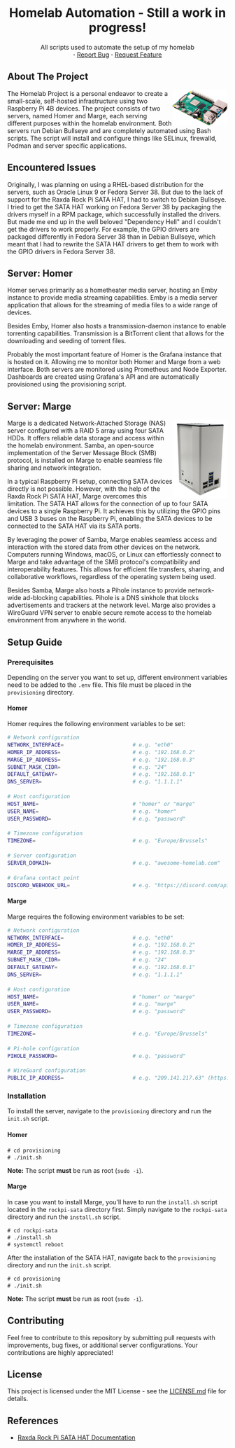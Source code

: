 <div align="center">
    <h1>
        Homelab Automation - Still a work in progress!
    </h1>
    <p align="center">
        All scripts used to automate the setup of my homelab 
        <br/>
        <strong>·</strong>
        <a href="https://github.com/AntonVanAssche/homelab-automation/issues">Report Bug</a>
        <strong>·</strong>
        <a href="https://github.com/AntonVanAssche/homelab-automation/issues">Request Feature</a>
   </p>
</div>

## About The Project

<img src="./assets/raspberry-pi-4b.png" alt="img" align="right" width="25%">

The Homelab Project is a personal endeavor to create a small-scale, self-hosted infrastructure using two Raspberry Pi 4B devices.
The project consists of two servers, named Homer and Marge, each serving different purposes within the homelab environment.
Both servers run Debian Bullseye and are completely automated using Bash scripts.
The script will install and configure things like SELinux, firewalld, Podman and server specific applications.

## Encountered Issues

Originally, I was planning on using a RHEL-based distribution for the servers, such as Oracle Linux 9 or Fedora Server 38.
But due to the lack of support for the Raxda Rock Pi SATA HAT, I had to switch to Debian Bullseye.
I tried to get the SATA HAT working on Fedora Server 38 by packaging the drivers myself in a RPM package, which successfully installed the drivers.
But made me end up in the well beloved "Dependency Hell" and I couldn't get the drivers to work properly.
For example, the GPIO drivers are packaged differently in Fedora Server 38 than in Debian Bullseye, which meant that I had to rewrite the SATA HAT drivers to get them to work with the GPIO drivers in Fedora Server 38.

## Server: Homer

Homer serves primarily as a hometheater media server, hosting an Emby instance to provide media streaming capabilities. Emby is a media server application that allows for the streaming of media files to a wide range of devices.

Besides Emby, Homer also hosts a transmission-daemon instance to enable torrenting capabilities. Transmission is a BitTorrent client that allows for the downloading and seeding of torrent files.

Probably the most important feature of Homer is the Grafana instance that is hosted on it. Allowing me to monitor both Homer and Marge from a web interface. Both servers are monitored using Prometheus and Node Exporter. Dashboards are created using Grafana's API and are automatically provisioned using the provisioning script.

## Server: Marge

<img src="./assets/rockpi-sata-kit.png" alt="img" align="right" width="25%">

Marge is a dedicated Network-Attached Storage (NAS) server configured with a RAID 5 array using four SATA HDDs. It offers reliable data storage and access within the homelab environment. Samba, an open-source implementation of the Server Message Block (SMB) protocol, is installed on Marge to enable seamless file sharing and network integration.

In a typical Raspberry Pi setup, connecting SATA devices directly is not possible. However, with the help of the Raxda Rock Pi SATA HAT, Marge overcomes this limitation. The SATA HAT allows for the connection of up to four SATA devices to a single Raspberry Pi. It achieves this by utilizing the GPIO pins and USB 3 buses on the Raspberry Pi, enabling the SATA devices to be connected to the SATA HAT via its SATA ports.

By leveraging the power of Samba, Marge enables seamless access and interaction with the stored data from other devices on the network. Computers running Windows, macOS, or Linux can effortlessly connect to Marge and take advantage of the SMB protocol's compatibility and interoperability features. This allows for efficient file transfers, sharing, and collaborative workflows, regardless of the operating system being used.

Besides Samba, Marge also hosts a Pihole instance to provide network-wide ad-blocking capabilities. Pihole is a DNS sinkhole that blocks advertisements and trackers at the network level. Marge also provides a WireGuard VPN server to enable secure remote access to the homelab environment from anywhere in the world.

## Setup Guide

### Prerequisites

Depending on the server you want to set up, different environment variables need to be added to the `.env` file.
This file must be placed in the `provisioning` directory.

#### Homer

Homer requires the following environment variables to be set:

```bash
# Network configuration
NETWORK_INTERFACE=                      # e.g. "eth0"
HOMER_IP_ADDRESS=                       # e.g. "192.168.0.2"
MARGE_IP_ADDRESS=                       # e.g. "192.168.0.3"
SUBNET_MASK_CIDR=                       # e.g. "24"
DEFAULT_GATEWAY=                        # e.g. "192.168.0.1"
DNS_SERVER=                             # e.g. "1.1.1.1"

# Host configuration
HOST_NAME=                              # "homer" or "marge"
USER_NAME=                              # e.g. "homer"
USER_PASSWORD=                          # e.g. "password"

# Timezone configuration
TIMEZONE=                               # e.g. "Europe/Brussels"

# Server configuration
SERVER_DOMAIN=                          # e.g. "awesome-homelab.com"

# Grafana contact point
DISCORD_WEBHOOK_URL=                    # e.g. "https://discord.com/api/webhooks/..."
```

#### Marge

Marge requires the following environment variables to be set:

```bash
# Network configuration
NETWORK_INTERFACE=                      # e.g. "eth0"
HOMER_IP_ADDRESS=                       # e.g. "192.168.0.2"
MARGE_IP_ADDRESS=                       # e.g. "192.168.0.3"
SUBNET_MASK_CIDR=                       # e.g. "24"
DEFAULT_GATEWAY=                        # e.g. "192.168.0.1"
DNS_SERVER=                             # e.g. "1.1.1.1"

# Host configuration
HOST_NAME=                              # "homer" or "marge"
USER_NAME=                              # e.g. "marge"
USER_PASSWORD=                          # e.g. "password"

# Timezone configuration
TIMEZONE=                               # e.g. "Europe/Brussels"

# Pi-hole configuration
PIHOLE_PASSWORD=                        # e.g. "password"

# WireGuard configuration
PUBLIC_IP_ADDRESS=                      # e.g. "209.141.217.63" (https://www.whatismyip.com/)
```

### Installation

To install the server, navigate to the `provisioning` directory and run the `init.sh` script.

#### Homer

```console
# cd provisioning
# ./init.sh
```

**Note:** The script **must** be run as root (`sudo -i`).

#### Marge

In case you want to install Marge, you'll have to run the `install.sh` script located in the `rockpi-sata` directory first.
Simply navigate to the `rockpi-sata` directory and run the `install.sh` script.

```console
# cd rockpi-sata
# ./install.sh
# systemctl reboot
```

After the installation of the SATA HAT, navigate back to the `provisioning` directory and run the `init.sh` script.

```console
# cd provisioning
# ./init.sh
```

**Note:** The script **must** be run as root (`sudo -i`).

## Contributing

Feel free to contribute to this repository by submitting pull requests with improvements, bug fixes, or additional server configurations.
Your contributions are highly appreciated!

## License

This project is licensed under the MIT License - see the [LICENSE.md](LICENSE.md) file for details.

## References

-   [Raxda Rock Pi SATA HAT Documentation](https://wiki.radxa.com/Dual_Quad_SATA_HAT)
